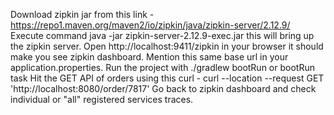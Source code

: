 Download zipkin jar from this link - https://repo1.maven.org/maven2/io/zipkin/java/zipkin-server/2.12.9/ 
Execute command java -jar zipkin-server-2.12.9-exec.jar this will bring up the zipkin server.
Open http://localhost:9411/zipkin in your browser it should make you see zipkin dashboard.
Mention this same base url in your application.properties.
Run the project with ./gradlew bootRun or bootRun task
Hit the GET API of orders using this curl - curl --location --request GET 'http://localhost:8080/order/7817'
Go back to zipkin dashboard and check individual or "all" registered services traces.
